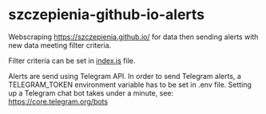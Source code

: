 # szczepienia-github-io-alerts
Webscraping https://szczepienia.github.io/ for data then sending alerts with new data meeting filter criteria.

Filter criteria can be set in [index.js](index.js) file.

Alerts are send using Telegram API.
In order to send Telegram alerts, a TELEGRAM_TOKEN environment variable has to be set in .env file.
Setting up a Telegram chat bot takes under a minute, see: https://core.telegram.org/bots
